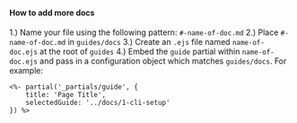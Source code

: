 #### How to add more docs
1.) Name your file using the following pattern: `#-name-of-doc.md`
2.) Place `#-name-of-doc.md` in `guides/docs`
3.) Create an `.ejs` file named `name-of-doc.ejs` at the root of `guides`
4.) Embed the `guide` partial within `name-of-doc.ejs` and pass in a configuration object which matches `guides/docs`. For example:
```
<%- partial('_partials/guide', {
    title: 'Page Title',
    selectedGuide: '../docs/1-cli-setup'
}) %>
```
